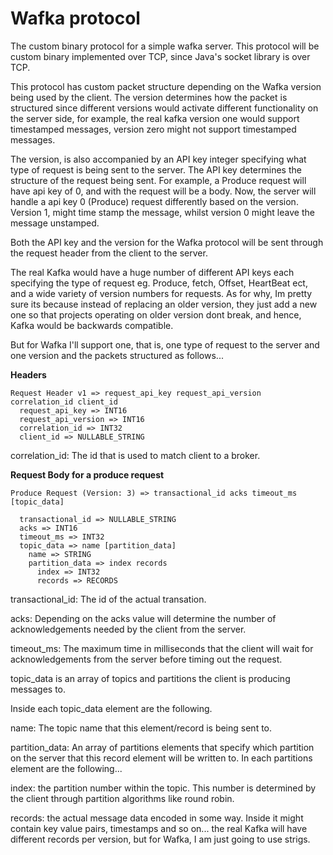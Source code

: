 # Wafka protocol

The custom binary protocol for a simple wafka server. This protocol will be custom binary implemented over TCP, since Java's socket library is over TCP.

This protocol has custom packet structure depending on the Wafka version being used by the client. The version determines how the packet is structured since different versions would activate different functionality on the server side, for example, the real kafka version one would support timestamped messages, version zero might not support timestamped messages.

The version, is also accompanied by an API key integer specifying what type of request is being sent to the server. The API key determines the structure of the request being sent. For example, a Produce request will have api key of 0, and with the request will be a body. Now, the server will handle a api key 0 (Produce) request differently based on the version. Version 1, might time stamp the message, whilst version 0 might leave the message unstamped.

Both the API key and the version for the Wafka protocol will be sent through the request header from the client to the server.

The real Kafka would have a huge number of different API keys each specifying the type of request eg. Produce, fetch, Offset, HeartBeat ect, and a wide variety of version numbers for requests. As for why, Im pretty sure its because instead of replacing an older version, they just add a new one so that projects operating on older version dont break, and hence, Kafka would be backwards compatible.

But for Wafka I'll support one, that is, one type of request to the server and one version and the packets structured as follows...

**Headers**

```Text
Request Header v1 => request_api_key request_api_version correlation_id client_id 
  request_api_key => INT16
  request_api_version => INT16
  correlation_id => INT32
  client_id => NULLABLE_STRING
```

correlation_id: The id that is used to match client to a broker.

**Request Body for a produce request**

```Text
Produce Request (Version: 3) => transactional_id acks timeout_ms [topic_data]

  transactional_id => NULLABLE_STRING
  acks => INT16
  timeout_ms => INT32
  topic_data => name [partition_data] 
    name => STRING
    partition_data => index records 
      index => INT32
      records => RECORDS
```

transactional_id: The id of the actual transation.

acks: Depending on the acks value will determine the number of acknowledgements needed by the client from the server.

timeout_ms: The maximum time in milliseconds that the client will wait for acknowledgements from the server before timing out the request.

topic_data is an array of topics and partitions the client is producing messages to.

Inside each topic_data element are the following.

name: The topic name that this element/record is being sent to.

partition_data: An array of partitions elements that specify which partition on the server that this record element will be written to. In each partitions element are the following...

index: the partition number  within the topic. This number is determined by the client through partition algorithms like round robin.

records: the actual message data encoded in some way. Inside it might contain key value pairs, timestamps and so on...
the real Kafka will have different records per version, but for Wafka, I am just going to use strigs.
